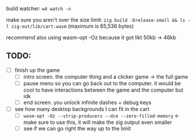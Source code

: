 build watcher: `w4 watch -n`

make sure you aren't over the size limit:
`zig build -Drelease-small && ls -l zig-out/lib/cart.wasm`
(maximum is 65,536 bytes)

recommend also using wasm-opt -Oz because it got likt 50kb → 46kb

## TODO:

- [ ] finish up the game
  - [ ] intro screen. the computer thing and a clicker game → the full game
  - [ ] pause menu so you can go back out to the computer. it would be cool to
        have interactions between the game and the computer but idk
  - [ ] end screen. you unlock infinite dashes + debug keys
- [ ] see how many desktop backgrounds I can fit in the cart
  - [ ] `wasm-opt -Oz --strip-producers --dce --zero-filled-memory` ← make sure
        to use this, it will make the zig output even smaller
  - [ ] see if we can go right the way up to the limit